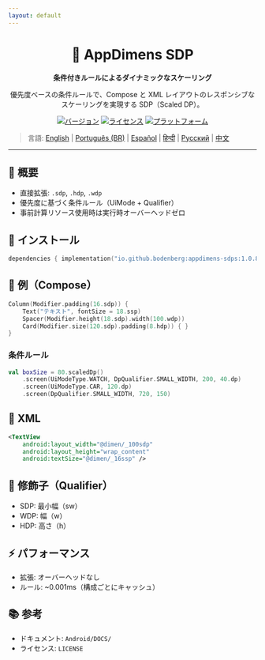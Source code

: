 ```yaml
---
layout: default
---
```


<div align="center">
    <h1>📐 AppDimens SDP</h1>
    <p><strong>条件付きルールによるダイナミックなスケーリング</strong></p>
    <p>優先度ベースの条件ルールで、Compose と XML レイアウトのレスポンシブなスケーリングを実現する SDP（Scaled DP）。</p>

[![バージョン](https://img.shields.io/badge/version-1.0.8-blue.svg)](https://github.com/bodenberg/appdimens/releases)
[![ライセンス](https://img.shields.io/badge/license-Apache%202.0-green.svg)](../../../LICENSE)
[![プラットフォーム](https://img.shields.io/badge/platform-Android%2021+-orange.svg)](https://developer.android.com/)
</div>

> 言語: [English](../../../../Android/appdimens_sdps/README.md) | [Português (BR)](../../pt-BR/Android/appdimens_sdps/README.md) | [Español](../../es/Android/appdimens_sdps/README.md) | [हिन्दी](../../hi/Android/appdimens_sdps/README.md) | [Русский](../../ru/Android/appdimens_sdps/README.md) | [中文](../../zh/Android/appdimens_sdps/README.md)

---

## 🎯 概要
- 直接拡張: `.sdp`, `.hdp`, `.wdp`
- 優先度に基づく条件ルール（UiMode + Qualifier）
- 事前計算リソース使用時は実行時オーバーヘッドゼロ

## 🚀 インストール
```kotlin
dependencies { implementation("io.github.bodenberg:appdimens-sdps:1.0.8") }
```

## 🎨 例（Compose）
```kotlin
Column(Modifier.padding(16.sdp)) {
    Text("テキスト", fontSize = 18.ssp)
    Spacer(Modifier.height(18.sdp).width(100.wdp))
    Card(Modifier.size(120.sdp).padding(8.hdp)) { }
}
```

### 条件ルール
```kotlin
val boxSize = 80.scaledDp()
    .screen(UiModeType.WATCH, DpQualifier.SMALL_WIDTH, 200, 40.dp)
    .screen(UiModeType.CAR, 120.dp)
    .screen(DpQualifier.SMALL_WIDTH, 720, 150)
```

## 📄 XML
```xml
<TextView
    android:layout_width="@dimen/_100sdp"
    android:layout_height="wrap_content"
    android:textSize="@dimen/_16ssp" />
```

## 📐 修飾子（Qualifier）
- SDP: 最小幅（sw）
- WDP: 幅（w）
- HDP: 高さ（h）

## ⚡ パフォーマンス
- 拡張: オーバーヘッドなし
- ルール: ~0.001ms（構成ごとにキャッシュ）

## 📚 参考
- ドキュメント: `Android/DOCS/`
- ライセンス: `LICENSE`
